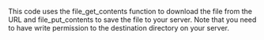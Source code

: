 This code uses the file_get_contents function to download the file from the URL and file_put_contents to save the file to your server. Note that you need to have write permission to the destination directory on your server.
#
<?php
// URL of the file to download
$file_url = 'http://example.com/file.jpg';

// Destination path on your server to save the file
$destination_path = '/path/to/your/server/uploads/file.jpg';

// Download the file
$file_contents = file_get_contents($file_url);

// Save the file to your server
if(file_put_contents($destination_path, $file_contents)) {
    echo 'File uploaded successfully';
} else {
    echo 'Error uploading file';
}
?>
#
